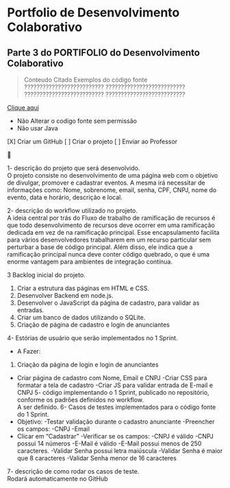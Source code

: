 # Portfolio de Desenvolvimento Colaborativo
## Parte 3 do PORTIFOLIO do Desenvolvimento Colaborativo

> Conteudo Citado
 Exemplos do código fonte
 ??????????????????????????
 ??????????????????????????
 ??????????????????????????
 ??????????????????????????
 
 [Clique aqui](www.google.com.br)
 
 * Não Alterar o codigo fonte sem permissão
 * Não usar Java

[X] Criar um GitHub
[ ] Criar o projeto
[ ] Enviar ao Professor

:monocle_face:

1- descrição do projeto que será desenvolvido.  
O projeto consiste no desenvolvimento de uma página web com o objetivo de divulgar, promover e cadastrar eventos. A mesma irá necessitar de informações como: Nome, sobrenome, email, senha, CPF, CNPJ, nome do evento, data e horário, descrição e local.

2- descrição do workflow utilizado no projeto.  
	A ideia central por trás do Fluxo de trabalho de ramificação de recursos é que todo desenvolvimento de recursos deve ocorrer em uma ramificação dedicada em vez de na ramificação principal. Esse encapsulamento facilita para vários desenvolvedores trabalharem em um recurso particular sem perturbar a base de código principal. Além disso, ele indica que a ramificação principal nunca deve conter código quebrado, o que é uma enorme vantagem para ambientes de integração contínua.

3 Backlog inicial do projeto.
1. Criar a estrutura das páginas em HTML e CSS.
2. Desenvolver Backend em node.js.
3. Desenvolver o JavaScript da página de cadastro, para validar as entradas.
4. Criar um banco de dados utilizando o SQLite.
5. Criação de página de cadastro e login de anunciantes

4- Estórias de usuário que serão implementados no 1 Sprint.
   - A Fazer:
  1. Criação da página de login e login de anunciantes
   - Criar página de cadastro com Nome, Email e CNPJ
   -Criar CSS para formatar a tela de cadastro
   -Criar JS para validar entrada de E-mail e CNPJ
5- código implementando o 1 Sprint, publicado no repositório, conforme os padrões definidos no workflow.  
A ser definido.
6- Casos de testes implementados para o código fonte do 1 Sprint.
 - Objetivo:
  -Testar validação durante o cadastro anunciante
  -Preencher os campos:
  -CNPJ
  -Email
 - Clicar em “Cadastrar”
  -Verificar se os campos:
  -CNPJ é válido
  -CNPJ possui 14 números
  -E-Mail é válido
  -E-Mail possui menos de 250 caracteres.
  -Validar Senha possui letra maiúscula
  -Validar Senha é maior que 8 caracteres
  -Validar Senha menor de 16 caracteres

7- descrição de como rodar os casos de teste.  
	Rodará automaticamente no GitHub
